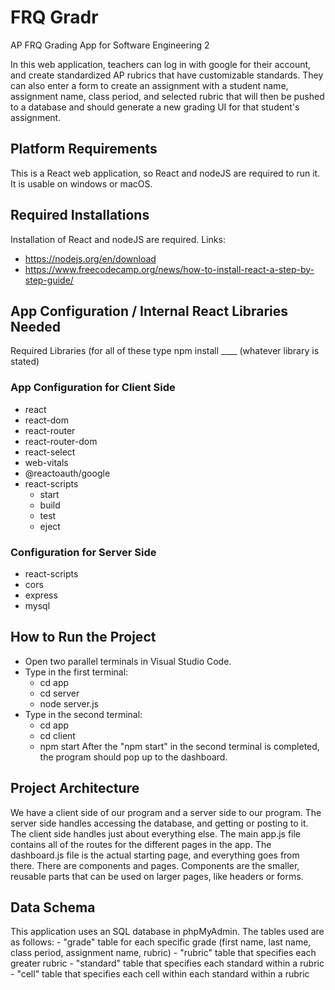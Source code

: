 # FRQ Gradr
AP FRQ Grading App for Software Engineering 2

In this web application, teachers can log in with google for their account, and create standardized AP rubrics that have customizable standards. They can also enter a form to create an assignment with a student name, assignment name, class period, and selected rubric that will then be pushed to a database and should generate a new grading UI for that student's assignment.

## Platform Requirements
This is a React web application, so React and nodeJS are required to run it. It is usable on windows or macOS.

## Required Installations
Installation of React and nodeJS are required.
Links:
- https://nodejs.org/en/download
- https://www.freecodecamp.org/news/how-to-install-react-a-step-by-step-guide/

## App Configuration / Internal React Libraries Needed
Required Libraries (for all of these type npm install ____ (whatever library is stated)
### App Configuration for Client Side
- react
- react-dom
- react-router
- react-router-dom
- react-select
- web-vitals
- @reactoauth/google
- react-scripts
     - start
     - build
     - test
     - eject

### Configuration for Server Side
- react-scripts
- cors
- express
- mysql

## How to Run the Project
- Open two parallel terminals in Visual Studio Code.
- Type in the first terminal:
     - cd app
     - cd server
     - node server.js
- Type in the second terminal:
     -  cd app
     -  cd client
     -  npm start
After the "npm start" in the second terminal is completed, the program should pop up to the dashboard.

## Project Architecture
We have a client side of our program and a server side to our program. The server side handles accessing the database, and getting or posting to it. The client side handles just about everything else. The main app.js file contains all of the routes for the different pages in the app. The dashboard.js file is the actual starting page, and everything goes from there. There are components and pages. Components are the smaller, reusable parts that can be used on larger pages, like headers or forms. 

## Data Schema
This application uses an SQL database in phpMyAdmin.
The tables used are as follows:
     - "grade" table for each specific grade (first name, last name, class period, assignment name, rubric)
     - "rubric" table that specifies each greater rubric
     - "standard" table that specifies each standard within a rubric
     - "cell" table that specifies each cell within each standard within a rubric
